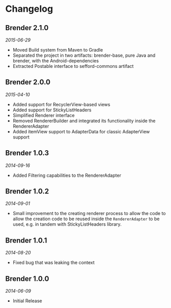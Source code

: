 Changelog
=========

## Brender 2.1.0
_2015-06-29_

* Moved Build system from Maven to Gradle
* Separated the project in two artifacts: brender-base, pure Java and brender, with the Android-dependencies
* Extracted Postable interface to sefford-commons artifact

## Brender 2.0.0
_2015-04-10_

* Added support for RecyclerView-based views
* Added support for StickyListHeaders
* Simplified Renderer interface
* Removed RendererBuilder and integrated its functionality inside the RendererAdapter
* Added itemView support to AdapterData for classic AdapterView support

## Brender 1.0.3
_2014-09-16_

* Added Filtering capabilities to the RendererAdapter 

## Brender 1.0.2
_2014-09-01_

 * Small improvement to the creating renderer process to allow the code to allow the creation code
 to be reused inside the `RendererAdapter` to be used, e.g. in tandem with StickyListHeaders library.
 
## Brender 1.0.1 
_2014-08-20_

 * Fixed bug that was leaking the context
 
## Brender 1.0.0
_2014-06-09_

 * Initial Release